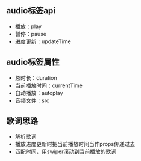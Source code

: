 ## audio标签api
- 播放：play
- 暂停：pause
- 进度更新：updateTime

## audio标签属性
- 总时长：duration
- 当前播放时间：currentTime
- 自动播放：autoplay
- 音频文件：src

## 歌词思路
- 解析歌词
- 播放进度更新时把当前播放时间当作props传递过去
- 匹配时间，用swiper滚动到当前播放的歌词
